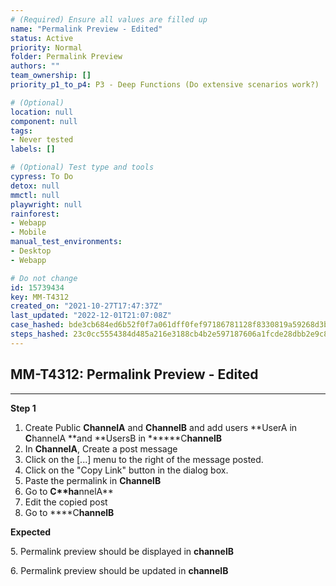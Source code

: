 ```yaml
---
# (Required) Ensure all values are filled up
name: "Permalink Preview - Edited"
status: Active
priority: Normal
folder: Permalink Preview
authors: ""
team_ownership: []
priority_p1_to_p4: P3 - Deep Functions (Do extensive scenarios work?)

# (Optional)
location: null
component: null
tags: 
- Never tested
labels: []

# (Optional) Test type and tools
cypress: To Do
detox: null
mmctl: null
playwright: null
rainforest: 
- Webapp
- Mobile
manual_test_environments: 
- Desktop
- Webapp

# Do not change
id: 15739434
key: MM-T4312
created_on: "2021-10-27T17:47:37Z"
last_updated: "2022-12-01T21:07:08Z"
case_hashed: bde3cb684ed6b52f0f7a061dff0fef97186781128f8330819a59268d3b01e1e35206b37be4f0f0b40b0fceca5be02641
steps_hashed: 23c0cc5554384d485a216e3188cb4b2e597187606a1fcde28dbb2e9c8a65d7e411d2ad203584fabc36312d00a782f2ab
---
```


<!-- (Auto-generated) Based on frontmatter's "key" and "name" -->

## MM-T4312: Permalink Preview - Edited

---

**Step 1**

1. Create Public **ChannelA** and **ChannelB** and add users \*\*UserA in **C**hannelA \*\*and \*\*UsersB in \*\*\*\*\*\*C**hannelB**
2. In **ChannelA**, Create a post message
3. Click on the \[...] menu to the right of the message posted.
4. Click on the "Copy Link" button in the dialog box.
5. Paste the permalink in **ChannelB**
6. Go to ****C\*\*ha****nnelA\*\*
7. Edit the copied post
8. Go to \*\*\*\*C**hannelB**

**Expected**

5\. Permalink preview should be displayed in **channelB**

6\. Permalink preview should be updated in **channelB**
